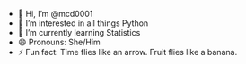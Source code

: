 - 👋 Hi, I’m @mcd0001
- 👀 I’m interested in all things Python
- 🌱 I’m currently learning Statistics
- 😄 Pronouns: She/Him
- ⚡ Fun fact: Time flies like an arrow.  Fruit flies like a banana.

<!---
mcd0001/mcd0001 is a ✨ special ✨ repository because its `README.md` (this file) appears on your GitHub profile.
You can click the Preview link to take a look at your changes.
--->
